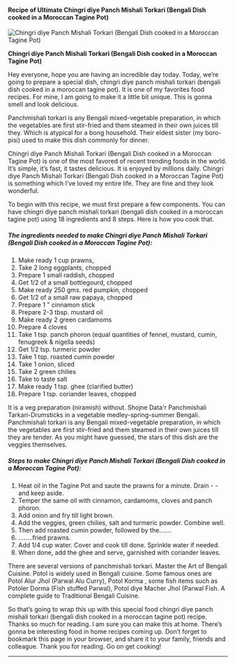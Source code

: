             

#### Recipe of Ultimate Chingri diye Panch Mishali Torkari (Bengali Dish cooked in a Moroccan Tagine Pot)

![Chingri diye Panch Mishali Torkari (Bengali Dish cooked in a Moroccan Tagine Pot)](https://img-global.cpcdn.com/recipes/0a5bafbac88c49df/751x532cq70/chingri-diye-panch-mishali-torkari-bengali-dish-cooked-in-a-moroccan-tagine-pot-recipe-main-photo.jpg)

**Chingri diye Panch Mishali Torkari (Bengali Dish cooked in a Moroccan Tagine Pot)**

Hey everyone, hope you are having an incredible day today. Today, we’re going to prepare a special dish, chingri diye panch mishali torkari (bengali dish cooked in a moroccan tagine pot). It is one of my favorites food recipes. For mine, I am going to make it a little bit unique. This is gonna smell and look delicious.

Panchmishali torkari is any Bengali mixed-vegetable preparation, in which the vegetables are first stir-fried and them steamed in their own juices till they. Which is atypical for a bong household. Their eldest sister (my boro-pisi) used to make this dish commonly for dinner.

Chingri diye Panch Mishali Torkari (Bengali Dish cooked in a Moroccan Tagine Pot) is one of the most favored of recent trending foods in the world. It’s simple, it’s fast, it tastes delicious. It is enjoyed by millions daily. Chingri diye Panch Mishali Torkari (Bengali Dish cooked in a Moroccan Tagine Pot) is something which I’ve loved my entire life. They are fine and they look wonderful.

To begin with this recipe, we must first prepare a few components. You can have chingri diye panch mishali torkari (bengali dish cooked in a moroccan tagine pot) using 18 ingredients and 8 steps. Here is how you cook that.

##### The ingredients needed to make Chingri diye Panch Mishali Torkari (Bengali Dish cooked in a Moroccan Tagine Pot):

1.  Make ready 1 cup prawns,
2.  Take 2 long eggplants, chopped
3.  Prepare 1 small raddish, chopped
4.  Get 1/2 of a small bottlegourd, chopped
5.  Make ready 250 gms. red pumpkin, chopped
6.  Get 1/2 of a small raw papaya, chopped
7.  Prepare 1 " cinnamon stick
8.  Prepare 2-3 tbsp. mustard oil
9.  Make ready 2 green cardamoms
10.  Prepare 4 cloves
11.  Take 1 tsp. panch phoron (equal quantities of fennel, mustard, cumin, fenugreek & nigella seeds)
12.  Get 1/2 tsp. turmeric powder
13.  Take 1 tsp. roasted cumin powder
14.  Take 1 onion, sliced
15.  Take 2 green chilies
16.  Take to taste salt
17.  Make ready 1 tsp. ghee (clarified butter)
18.  Prepare 1 tsp. coriander leaves, chopped

It is a veg preparation (niramish) without. Shojne Data'r Panchmishali Tarkari-Drumsticks in a vegetable medley-spring-summer Bengali. Panchmishali torkari is any Bengali mixed-vegetable preparation, in which the vegetables are first stir-fried and them steamed in their own juices till they are tender. As you might have guessed, the stars of this dish are the veggies themselves.

##### Steps to make Chingri diye Panch Mishali Torkari (Bengali Dish cooked in a Moroccan Tagine Pot):

1.  Heat oil in the Tagine Pot and saute the prawns for a minute. Drain - - and keep aside.
2.  Temper the same oil with cinnamon, cardamoms, cloves and panch phoron.
3.  Add onion and fry till light brown.
4.  Add the veggies, green chilies, salt and turmeric powder. Combine well.
5.  Then add roasted cumin powder, followed by the…….
6.  ……..fried prawns.
7.  Add 1/4 cup water. Cover and cook till done. Sprinkle water if needed.
8.  When done, add the ghee and serve, garnished with coriander leaves.

There are several versions of panchmishali torkari. Master the Art of Bengali Cuisine. Potol is widely used in Bengali cuisine. Some famous ones are Potol Alur Jhol (Parwal Alu Curry), Potol Korma , some fish items such as Potoler Dorma (Fish stuffed Parwal), Potol diye Macher Jhol (Parwal Fish. A complete guide to Traditional Bengali Cuisine.

So that’s going to wrap this up with this special food chingri diye panch mishali torkari (bengali dish cooked in a moroccan tagine pot) recipe. Thanks so much for reading. I am sure you can make this at home. There’s gonna be interesting food in home recipes coming up. Don’t forget to bookmark this page in your browser, and share it to your family, friends and colleague. Thank you for reading. Go on get cooking!

* * *